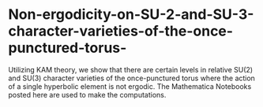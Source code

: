 # Non-ergodicity-on-SU-2-and-SU-3-character-varieties-of-the-once-punctured-torus-
Utilizing KAM theory, we show that there are certain levels in relative SU(2) and SU(3) character varieties of the once-punctured torus where the action of a single hyperbolic element is not ergodic.  The Mathematica Notebooks posted here are used to make the computations.
